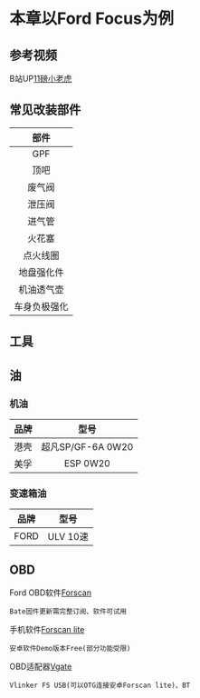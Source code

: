 # 本章以Ford Focus为例

## 参考视频

B站UP[11磅小老虎](https://space.bilibili.com/480670986?spm_id_from=333.337.0.0)

## 常见改装部件
| 部件 |
| :----: |
| GPF |
| 顶吧 |
| 废气阀 |
| 泄压阀 |
| 进气管 |
| 火花塞 |
| 点火线圈 |
| 地盘强化件 |
| 机油透气壶 |
| 车身负极强化 |

## 工具

## 油

### 机油

| 品牌 | 型号 | 
| :----: | :---: |
| 港壳 | 超凡SP/GF-6A 0W20 |
| 美孚 | ESP 0W20 |

### 变速箱油

| 品牌 | 型号 | 
| :----: | :---: |
| FORD | ULV 10速 |


## OBD

Ford OBD软件[Forscan](https://forscan.org/)

```vue
Bate固件更新需完整订阅、软件可试用
```

手机软件[Forscan lite](https://forscan.org/download.html)

```vue
安卓软件Demo版本Free(部分功能受限)
```

OBD适配器[Vgate](https://www.vgatemall.com/)

```vue
Vlinker FS USB(可以OTG连接安卓Forscan lite)、BT
```